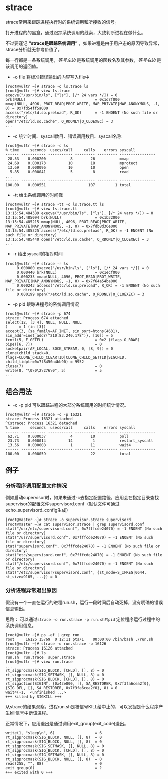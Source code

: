 # strace

strace常用来跟踪进程执行时的系统调用和所接收的信号。

打开进程的的黑盒，通过跟踪系统调用的线索，大致判断进程在做什么。

不过要谨记 **“strace是跟踪系统调用”** ，如果进程是由于用户态的原因导致异常，strace分析就无参考价值了。

每一行都是一条系统调用，*等号左边* 是系统调用的函数名及其参数，*等号右边* 是该调用的返回值。

- -o file 将标准错误输出的内容写入file中

```console
[root@vultr ~]# strace -o ls.trace ls 
[root@vultr ~]# view ls.trace
execve("/usr/bin/ls", ["ls"], [/* 24 vars */]) = 0
brk(NULL)                               = 0x1d7f000
mmap(NULL, 4096, PROT_READ|PROT_WRITE, MAP_PRIVATE|MAP_ANONYMOUS, -1, 0) = 0x7fd54ff5a000
access("/etc/ld.so.preload", R_OK)      = -1 ENOENT (No such file or directory)
open("/etc/ld.so.cache", O_RDONLY|O_CLOEXEC) = 3
...
```

- -c 统计时间、syscall数目、错误调用数目、syscall名称

```console
[root@vultr ~]# strace -c ls
% time     seconds  usecs/call     calls    errors syscall
------ ----------- ----------- --------- --------- ----------------
 28.53    0.000200           8        26           mmap
 24.68    0.000173          10        18           mprotect
 13.69    0.000096          10        10           open
  5.85    0.000041           5         8           read
...
------ ----------- ----------- --------- --------- ----------------
100.00    0.000551                   107         1 total
```

- -tt 给出系统调用的时间戳

```console
[root@vultr ~]# strace -tt -o ls.trace.tt ls 
[root@vultr ~]# view ls.trace.tt
13:15:54.484389 execve("/usr/bin/ls", ["ls"], [/* 24 vars */]) = 0
13:15:54.485094 brk(NULL)               = 0x1b32000
13:15:54.485215 mmap(NULL, 4096, PROT_READ|PROT_WRITE, MAP_PRIVATE|MAP_ANONYMOUS, -1, 0) = 0x7fdb8d36e000
13:15:54.485325 access("/etc/ld.so.preload", R_OK) = -1 ENOENT (No such file or directory)
13:15:54.485440 open("/etc/ld.so.cache", O_RDONLY|O_CLOEXEC) = 3
...
```

- -r 给出syscall的相对时间

```console
[root@vultr ~]# strace -r ls
     0.000000 execve("/usr/bin/ls", ["ls"], [/* 24 vars */]) = 0
     0.000440 brk(NULL)                 = 0x1ecf000
     0.000233 mmap(NULL, 4096, PROT_READ|PROT_WRITE, MAP_PRIVATE|MAP_ANONYMOUS, -1, 0) = 0x7f64a54ba000
     0.000243 access("/etc/ld.so.preload", R_OK) = -1 ENOENT (No such file or directory)
     0.000199 open("/etc/ld.so.cache", O_RDONLY|O_CLOEXEC) = 3
```

- -p pid 跟踪进程号的系统调用情况

```console
[root@vultr ~]# strace -p 674
strace: Process 674 attached
select(12, [3 4], NULL, NULL, NULL
)     = 1 (in [3])
accept(3, {sa_family=AF_INET, sin_port=htons(4631), sin_addr=inet_addr("210.83.240.178")}, [16]) = 5
fcntl(5, F_GETFL)                       = 0x2 (flags O_RDWR)
pipe([6, 7])                            = 0
socketpair(AF_LOCAL, SOCK_STREAM, 0, [8, 9]) = 0
clone(child_stack=0, flags=CLONE_CHILD_CLEARTID|CLONE_CHILD_SETTID|SIGCHLD, child_tidptr=0x7f8450a4bb90) = 9952
close(7)                                = 0
write(8, "\0\0\2\276\0", 5)             = 5
...
```

## 组合用法

- -c -p pid 可以跟踪进程的大部分系统调用的时间统计情况。

```console
[root@vultr ~]# strace -c -p 16321
strace: Process 16321 attached
^Cstrace: Process 16321 detached
% time     seconds  usecs/call     calls    errors syscall
------ ----------- ----------- --------- --------- ----------------
 62.71    0.000037           4        10           poll
 23.73    0.000014          14         1           restart_syscall
 13.56    0.000008           1        11           wait4
------ ----------- ----------- --------- --------- ----------------
100.00    0.000059                    22           total
```

## 例子

### 分析程序调用配置文件情况

例如启动supervisor时，如果未通过-c去指定配置路径，应用会在指定目录查找supervisor的配置文件supervisord.conf（默认文件可通过echo_supervisord_config生成）

```console
[root@master ~]# strace -o supervisor.strace supervisord
[root@master ~]# cat supervisor.strace | grep supervisord.conf
stat("/usr/etc/supervisord.conf", 0x7fffcde24070) = -1 ENOENT (No such file or directory)
stat("/usr/supervisord.conf", 0x7fffcde24070) = -1 ENOENT (No such file or directory)
stat("supervisord.conf", 0x7fffcde24070) = -1 ENOENT (No such file or directory)
stat("etc/supervisord.conf", 0x7fffcde24070) = -1 ENOENT (No such file or directory)
stat("/etc/supervisord.conf", 0x7fffcde24070) = -1 ENOENT (No such file or directory)
stat("/etc/supervisor/supervisord.conf", {st_mode=S_IFREG|0644, st_size=9165, ...}) = 0
```

### 分析进程异常退出原因

假设有一个一直在运行的进程run.sh，运行一段时间后自动死掉，没有明确的错误信息输出。

思路： 可以通过`strace -o run.strace -p run.sh的pid` 定位程序运行过程中的系统调用信息。

```console
[root@vultr ~]# ps -ef | grep run
root     16126 15769  0 12:11 pts/1    00:00:00 /bin/bash ./run.sh
[root@vultr ~]# strace -o run.strace -p 16126
strace: Process 16126 attached
[root@vultr ~]# ls
run.sh  run.trace  super.strace
[root@vultr ~]# view run.trace
...
rt_sigprocmask(SIG_BLOCK, [CHLD], [], 8) = 0
rt_sigprocmask(SIG_SETMASK, [], NULL, 8) = 0
rt_sigprocmask(SIG_BLOCK, [CHLD], [], 8) = 0
rt_sigaction(SIGINT, {0x43e800, [], SA_RESTORER, 0x7f3fa6cea2f0}, {SIG_DFL, [], SA_RESTORER, 0x7f3fa6cea2f0}, 8) = 0
wait4(-1,  <unfinished ...>
+++ killed by SIGKILL +++
```

从strace的结果观察，进程run.sh是被信号KILL给中止的，可以发掘是什么程序产生kill信号中断该进程。

正常情况下，应用退出是通过调用exit_group(exit_code)退出。

```console
write(1, "sleep\n", 6)                  = 6
rt_sigprocmask(SIG_BLOCK, NULL, [], 8)  = 0
rt_sigprocmask(SIG_BLOCK, NULL, [], 8)  = 0
rt_sigprocmask(SIG_SETMASK, [], NULL, 8) = 0
rt_sigprocmask(SIG_BLOCK, [CHLD], [], 8) = 0
rt_sigprocmask(SIG_SETMASK, [], NULL, 8) = 0
rt_sigprocmask(SIG_BLOCK, NULL, [], 8)  = 0
read(255, "", 88)                       = 0
exit_group(0)                           = ?
+++ exited with 0 +++
```
